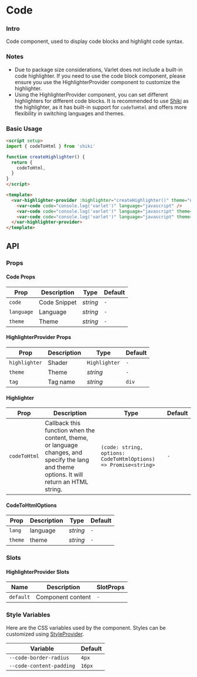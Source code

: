 # Code

### Intro

Code component, used to display code blocks and highlight code syntax.

### Notes

- Due to package size considerations, Varlet does not include a built-in code highlighter. If you need to use the code block component, please ensure you use the HighlighterProvider component to customize the highlighter.
- Using the HighlighterProvider component, you can set different highlighters for different code blocks. It is recommended to use [Shiki](https://shiki.style/) as the highlighter, as it has built-in support for `codeToHtml` and offers more flexibility in switching languages and themes.

### Basic Usage

```html
<script setup>
import { codeToHtml } from 'shiki'

function createHighlighter() {
  return {
    codeToHtml,
  }
}
</script>

<template>
  <var-highlighter-provider :highlighter="createHighlighter()" theme="nord">
    <var-code code="console.log('varlet')" language="javascript" />
    <var-code code="console.log('varlet')" language="javascript" theme='one-dark' />
    <var-code code="console.log('varlet')" language="javascript" theme='one-dark-pro' />
  </var-highlighter-provider>
</template>
```

## API

### Props

#### Code Props

| Prop              | Description                                                | Type            | Default            |
|------------------|--------------------------------------------------------------|----------------|------------------|
| `code`           | Code Snippet                                                 | _string_       | `-`              |
| `language`       | Language                                                    | _string_       | `-`              |
| `theme`          | Theme                                                        | _string_       | `-`              |

#### HighlighterProvider Props

| Prop             | Description                                                  | Type           | Default       |
|------------------|--------------------------------------------------------------|----------------|------------------|
| `highlighter`    | Shader                                                       | `Highlighter`  | `-`              |
| `theme`          | Theme                                                        | _string_       | `-`              |
| `tag`            | Tag name                                                     | _string_       | `div`              |


#### Highlighter

| Prop | Description | Type | Default |
| ------ | ------ | ------ | ------ |
| `codeToHtml` | Callback this function when the content, theme, or language changes, and specify the lang and theme options. It will return an HTML string. | `(code: string, options: CodeToHtmlOptions) => Promise<string>` | `-`

#### CodeToHtmlOptions

| Prop | Description | Type | Default |
| ------ | ------ | ------ | ------ |
| `lang` | language | _string_ | `-` |
| `theme` | theme | _string_ | `-` |

### Slots

#### HighlighterProvider Slots

| Name | Description | SlotProps |
| --- | --- | --- |
| `default` | Component content | `-` |

### Style Variables

Here are the CSS variables used by the component. Styles can be customized using [StyleProvider](#/en-US/style-provider).

| Variable | Default |
| --- | --- |
| `--code-border-radius` | `4px` |
| `--code-content-padding` | `16px` |
